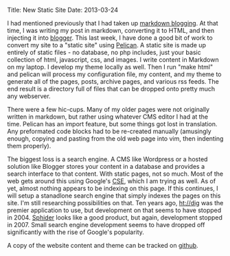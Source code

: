 Title: New Static Site
Date: 2013-03-24

I had mentioned previously that I had taken up [markdown blogging](|filename|markdown-blogging.md). At that time, I was writing my post in markdown, converting it to HTML, and then injecting it into [blogger](http://www.blogger.com). This last week, I have done a good bit of work to convert my site to a "static site" using [Pelican](http://www.getpelican.com/). A static site is made up entirely of static files - no database, no php includes, just your basic collection of html, javascript, css, and images. I write content in Markdown on my laptop. I develop my theme locally as well. Then I run "make html" and pelican will process my configuration file, my content, and my theme to generate all of the pages, posts, archive pages, and various rss feeds. The end result is a directory full of files that can be dropped onto pretty much any webserver.

There were a few hic-cups. Many of my older pages were not originally written in markdown, but rather using whatever CMS editor I had at the time. Pelican has an import feature, but some things got lost in translation. Any preformated code blocks had to be re-created manually (amusingly enough, copying and pasting from the old web page into vim, then indenting them properly).

The biggest loss is a search engine. A CMS like Wordpress or a hosted solution like Blogger stores your content in a database and provides a search interface to that content. With static pages, not so much. Most of the web gets around this using Google's [CSE](http://www.google.com/cse), which I am trying as well. As of yet, almost nothing appears to be indexing on this page. If this continues, I will setup a stanadlone search engine that simply indexes the pages on this site. I'm still researching possibilities on that. Ten years ago, [ht://dig](http://www.htdig.org/) was the premier application to use, but development on that seems to have stopped in 2004. [Sphider](http://www.sphider.eu/) looks like a good product, but again, development stopped in 2007. Small search engine development seems to have dropped off significantly with the rise of Google's popularity. 

A copy of the website content and theme can be tracked on [github](http://www.github.com/ytjohn/ytwebsite). 


